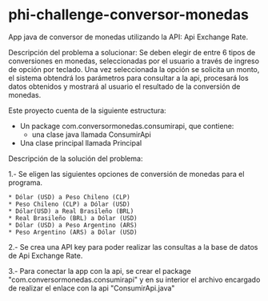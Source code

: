 # phi-challenge-conversor-monedas
App java de conversor de monedas utilizando la API: Api Exchange Rate.

Descripción del problema a solucionar: Se deben elegir de entre 6 tipos de conversiones en monedas, seleccionadas por el usuario a través de ingreso de opción por teclado. Una vez seleccionada la opción se solicita un monto, el sistema obtendrá los parámetros para consultar a la api, procesará los datos obtenidos y mostrará al usuario el resultado de la conversión de monedas.

Este proyecto cuenta de la siguiente estructura:
  - Un package com.conversormonedas.consumirapi, que contiene:
     * una clase java llamada ConsumirApi 
  - Una clase principal llamada Principal

Descripción de la solución del problema:

1.- Se eligen las siguientes opciones de conversión de monedas para el programa.

    * Dólar (USD) a Peso Chileno (CLP)
    * Peso Chileno (CLP) a Dólar (USD)
    * Dólar(USD) a Real Brasileño (BRL)
    * Real Brasileño (BRL) a Dólar (USD)
    * Dólar (USD) a Peso Argentino (ARS)
    * Peso Argentino (ARS) a Dólar (USD)

2.- Se crea una API key para poder realizar las consultas a la base de datos de Api Exchange Rate.

3.- Para conectar la app con la api, se crear el package "com.conversormonedas.consumirapi" y en su interior el archivo encargado de realizar el enlace con la api "ConsumirApi.java"
